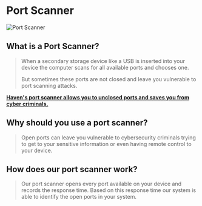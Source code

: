 # Port Scanner

![Port Scanner](Port%20scanner.png)

## What is a Port Scanner?

> When a secondary storage device like a USB is inserted into your device the computer scans for all available ports and chooses one.
>
> But sometimes these ports are not closed and leave you vulnerable to port scanning attacks.
>
[**Haven's port scanner allows you to unclosed ports and saves you from cyber criminals.**](http://localhost:8000/Port_Scanner)

## Why should you use a port scanner?

> Open ports can leave you vulnerable to cybersecurity criminals trying to get to your sensitive information or even having remote control to your device.

## How does our port scanner work?

> Our port scanner opens every port available on your device and records the response time. Based on this response time our system is able to identify the open ports in your system.
